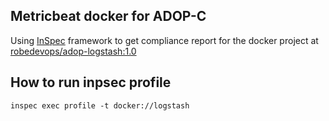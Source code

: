 ## Metricbeat docker for ADOP-C
Using [InSpec](https://www.inspec.io/) framework to get compliance report for the docker project at  [robedevops/adop-logstash:1.0](https://github.com/RobeDevOps/adop-logstash.git)

## How to run inpsec profile
```
inspec exec profile -t docker://logstash
```